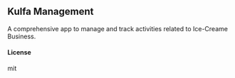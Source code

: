 ## Kulfa Management

A comprehensive app to manage and track activities related to Ice-Creame Business.

#### License

mit